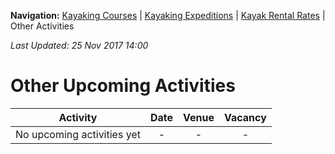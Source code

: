 **Navigation:** [Kayaking Courses](index) &#124; [Kayaking Expeditions](expedition) &#124; [Kayak Rental Rates](rental) &#124; Other Activities

_Last Updated: 25 Nov 2017 14:00_
# Other Upcoming Activities

Activity | Date | Venue | Vacancy
:---:|:---:|:---:|:---:
No upcoming activities yet|-|-|- 

